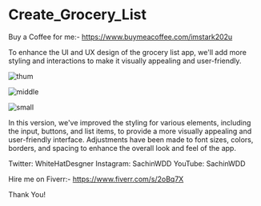 # Create_Grocery_List

Buy a Coffee for me:- https://www.buymeacoffee.com/imstark202u

To enhance the UI and UX design of the grocery list app, we'll add more styling and interactions to make it visually appealing and user-friendly.

![thum](https://github.com/SK-Chaurasiya/Create_Grocery_List/assets/97239651/88818458-a398-4e3e-bc52-0cdceba945eb)

![middle](https://github.com/SK-Chaurasiya/Create_Grocery_List/assets/97239651/a3c3be1a-7634-42a0-8ac5-1fec50027013)

![small](https://github.com/SK-Chaurasiya/Create_Grocery_List/assets/97239651/fa24f31c-230c-474c-a391-27e64ea9305e)


In this version, we've improved the styling for various elements, including the input, buttons, and list items, to provide a more visually appealing and user-friendly interface. Adjustments have been made to font sizes, colors, borders, and spacing to enhance the overall look and feel of the app.

Twitter: WhiteHatDesgner
Instagram: SachinWDD
YouTube: SachinWDD

Hire me on Fiverr:-
https://www.fiverr.com/s/2oBq7X


Thank You!
